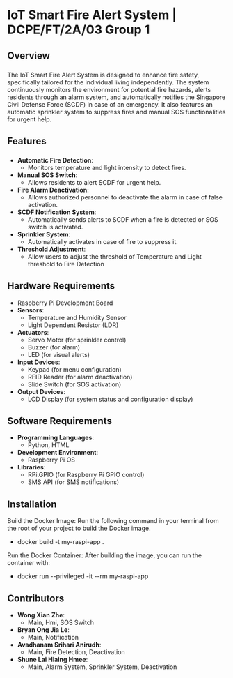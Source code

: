 # IoT Smart Fire Alert System | DCPE/FT/2A/03 Group 1
## Overview
### 
The IoT Smart Fire Alert System is designed to enhance fire safety, specifically tailored for the individual living independently. The system continuously monitors the environment for potential fire hazards, alerts residents through an alarm system, and automatically notifies the Singapore Civil Defense Force (SCDF) in case of an emergency. It also features an automatic sprinkler system to suppress fires and manual SOS functionalities for urgent help.
## Features
### 
- **Automatic Fire Detection**:
  - Monitors temperature and light intensity to detect fires.
- **Manual SOS Switch**: 
  - Allows residents to alert SCDF for urgent help.
- **Fire Alarm Deactivation**: 
  - Allows authorized personnel to deactivate the alarm in case of false activation.
- **SCDF Notification System**: 
  - Automatically sends alerts to SCDF when a fire is detected or SOS switch is activated.
- **Sprinkler System**: 
  - Automatically activates in case of fire to suppress it.
- **Threshold Adjustment**: 
  - Allow users to adjust the threshold of Temperature and Light threshold to Fire Detection
## Hardware Requirements
- Raspberry Pi Development Board
- **Sensors**:
  - Temperature and Humidity Sensor
  - Light Dependent Resistor (LDR)
- **Actuators**:
  - Servo Motor (for sprinkler control)
  - Buzzer (for alarm)
  - LED (for visual alerts)
- **Input Devices**:
  - Keypad (for menu configuration)
  - RFID Reader (for alarm deactivation)
  - Slide Switch (for SOS activation)
- **Output Devices**:
  - LCD Display (for system status and configuration display)
## Software Requirements
- **Programming Languages**:
  - Python, HTML
- **Development Environment**:
  - Raspberry Pi OS 
- **Libraries**:
  - RPi.GPIO (for Raspberry Pi GPIO control)
  - SMS API (for SMS notifications)
## Installation
Build the Docker Image: Run the following command in your terminal from the root of your project to build the Docker image.
- docker build -t my-raspi-app .

Run the Docker Container: After building the image, you can run the container with:
- docker run --privileged -it --rm my-raspi-app
## Contributors
- **Wong Xian Zhe**:
  - Main, Hmi, SOS Switch
- **Bryan Ong Jia Le**:
  - Main, Notification
- **Avadhanam Srihari Anirudh**:
  - Main, Fire Detection, Deactivation
- **Shune Lai Hlaing Hmee**:
  - Main, Alarm System, Sprinkler System, Deactivation

